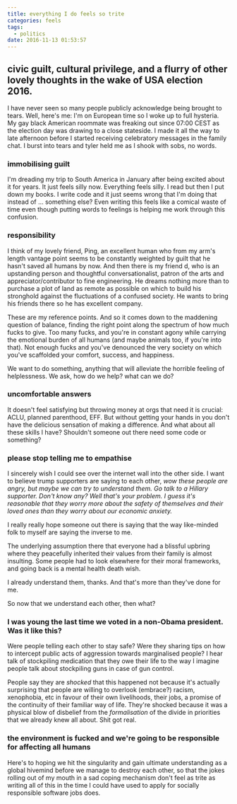 ```yaml
---
title: everything I do feels so trite
categories: feels
tags:
  - politics
date: 2016-11-13 01:53:57
---
```


##  civic guilt, cultural privilege, and a flurry of other lovely thoughts in the wake of USA election 2016.

I have never seen so many people publicly acknowledge being brought to tears. <!-- more --> Well, here's me: I'm on European time so I woke up to full hysteria. My gay black American roommate was freaking out since 07:00 CEST as the election day was drawing to a close stateside. I made it all the way to late afternoon before I started receiving celebratory messages in the family chat. I burst into tears and tyler held me as I shook with sobs, no words.

### immobilising guilt

I'm dreading my trip to South America in January after being excited about it for years. It just feels silly now. Everything feels silly. I read but then I put down my books. I write code and it just seems wrong that I'm doing that instead of ... something else? Even writing this feels like a comical waste of time even though putting words to feelings is helping me work through this confusion.

### responsibility

I think of my lovely friend, Ping, an excellent human who from my arm's length vantage point seems to be constantly weighted by guilt that he hasn't saved all humans by now. And then there is my friend d, who is an upstanding person and thoughtful conversationalist, patron of the arts and appreciator/contributor to fine engineering. He dreams nothing more than to purchase a plot of land as remote as possible on which to build his stronghold against the fluctuations of a confused society. He wants to bring his friends there so he has excellent company.

These are my reference points. And so it comes down to the maddening question of balance, finding the right point along the spectrum of how much fucks to give. Too many fucks, and you're in constant agony while carrying the emotional burden of all humans (and maybe animals too, if you're into that). Not enough fucks and you've denounced the very society on which you've scaffolded your comfort, success, and happiness.

We want to do something, anything that will alleviate the horrible feeling of helplessness. We ask, how do we help? what can we do?

### uncomfortable answers

It doesn't feel satisfying but throwing money at orgs that need it is crucial: ACLU, planned parenthood, EFF. But without getting your hands in you don't have the delicious sensation of making a difference. And what about all these skills I have? Shouldn't someone out there need some code or something?

### please stop telling me to empathise

I sincerely wish I could see over the internet wall into the other side. I want to believe trump supporters are saying to each other, _wow these people are angry, but maybe we can try to understand them. Go talk to a Hillary supporter. Don't know any? Well that's your problem. I guess it's reasonable that they worry more about the safety of themselves and their loved ones than they worry about our economic anxiety._

I really really hope someone out there is saying that the way like-minded folk to myself are saying the inverse to me.

The underlying assumption there that everyone had a blissful upbring where they peacefully inherited their values from their family is almost insulting. Some people had to look elsewhere for their moral frameworks, and going back is a mental health death wish.

I already understand them, thanks. And that's more than they've done for me.

So now that we understand each other, then what?

### I was young the last time we voted in a non-Obama president. Was it like this?

Were people telling each other to stay safe? Were they sharing tips on how to intercept public acts of aggression towards marginalised people? I hear talk of stockpiling medication that they owe their life to the way I imagine people talk about stockpiling guns in case of gun control.

People say they are _shocked_ that this happened not because it's actually surprising that people are willing to overlook (embrace?) racism, xenophobia, etc in favour of their own livelihoods, their jobs, a promise of the continuity of their familiar way of life. They're shocked because it was a physical blow of disbelief from the _formalisation_ of the divide in priorities that we already knew all about. Shit got real.

### the environment is fucked and we're going to be responsible for affecting all humans

Here's to hoping we hit the singularity and gain ultimate understanding as a global hivemind before we manage to destroy each other, so that the jokes rolling out of my mouth in a sad coping mechanism don't feel as trite as writing all of this in the time I could have used to apply for socially responsible software jobs does.
